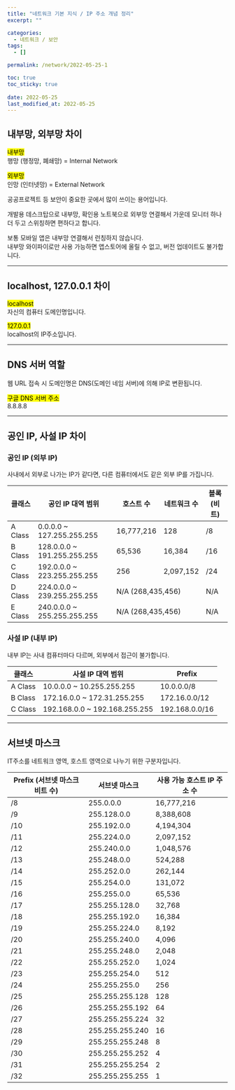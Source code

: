 ```yaml
---
title: "네트워크 기본 지식 / IP 주소 개념 정리"
excerpt: ""

categories:
  - 네트워크 / 보안
tags:
  - []

permalink: /network/2022-05-25-1

toc: true
toc_sticky: true
 
date: 2022-05-25
last_modified_at: 2022-05-25
---
```


## 내부망, 외부망 차이

<mark>내부망</mark>  
행망 (행정망, 폐쇄망) = Internal Network

<mark>외부망</mark>  
인망 (인터넷망) = External Network

공공프로젝트 등 보안이 중요한 곳에서 많이 쓰이는 용어입니다.

개발용 데스크탑으로 내부망, 확인용 노트북으로 외부망 연결해서 가운데 모니터 하나 더 두고 스위칭하면 편하다고 합니다.

보통 모바일 앱은 내부망 연결해서 런칭하지 않습니다.  
내부망 와이파이로만 사용 가능하면 앱스토어에 올릴 수 없고, 버전 업데이트도 불가합니다.

---

## localhost, 127.0.0.1 차이

<mark>localhost</mark>  
자신의 컴퓨터 도메인명입니다.

<mark>127.0.0.1</mark>  
localhost의 IP주소입니다.

---

## DNS 서버 역할

웹 URL 접속 시 도메인명은 DNS(도메인 네임 서버)에 의해 IP로 변환됩니다.

<mark>구글 DNS 서버 주소</mark>  
8.8.8.8

---

## 공인 IP, 사설 IP 차이

### 공인 IP (외부 IP)
사내에서 외부로 나가는 IP가 같다면, 다른 컴퓨터에서도 같은 외부 IP를 가집니다.
<table>
  <thead>
    <tr>
      <th>클래스</th>
      <th>공인 IP 대역 범위</th>
      <th>호스트 수</th>
      <th>네트워크 수</th>
      <th>블록 (비트)</th>
    </tr>
  </thead>
  <tbody>
    <tr>
      <td>A Class</td>
      <td>0.0.0.0 ~ 127.255.255.255</td>
      <td>16,777,216</td>
      <td>128</td>
      <td>/8</td>
    </tr>
    <tr>
      <td>B Class</td>
      <td>128.0.0.0 ~ 191.255.255.255</td>
      <td>65,536</td>
      <td>16,384</td>
      <td>/16</td>
    </tr>
    <tr>
      <td>C Class</td>
      <td>192.0.0.0 ~ 223.255.255.255</td>
      <td>256</td>
      <td>2,097,152</td>
      <td>/24</td>
    </tr>
    <tr>
      <td>D Class</td>
      <td>224.0.0.0 ~ 239.255.255.255</td>
      <td colspan="2">N/A (268,435,456)</td>
      <td>N/A</td>
    </tr>
    <tr>
      <td>E Class</td>
      <td>240.0.0.0 ~ 255.255.255.255</td>
      <td colspan="2">N/A (268,435,456)</td>
      <td>N/A</td>
    </tr>
  </tbody>
</table>

### 사설 IP (내부 IP)
내부 IP는 사내 컴퓨터마다 다르며, 외부에서 접근이 불가합니다.
<table>
  <thead>
    <tr>
      <th>클래스</th>
      <th>사설 IP 대역 범위</th>
      <th>Prefix</th>
    </tr>
  </thead>
  <tbody>
    <tr>
      <td>A Class</td>
      <td>10.0.0.0 ~ 10.255.255.255</td>
      <td>10.0.0.0/8</td>
    </tr>
    <tr>
      <td>B Class</td>
      <td>172.16.0.0 ~ 172.31.255.255</td>
      <td>172.16.0.0/12</td>
    </tr>
    <tr>
      <td>C Class</td>
      <td>192.168.0.0 ~ 192.168.255.255</td>
      <td>192.168.0.0/16</td>
    </tr>
  </tbody>
</table>


---

## 서브넷 마스크

IT주소를 네트워크 영역, 호스트 영역으로 나누기 위한 구분자입니다.
<table>
  <thead>
    <tr>
      <th>Prefix (서브넷 마스크 비트 수)</th>
      <th>서브넷 마스크</th>
      <th>사용 가능 호스트 IP 주소 수</th>
    </tr>
  </thead>
  <tbody>
    <tr>
      <td>/8</td>
      <td>255.0.0.0</td>
      <td>16,777,216</td>
    </tr>
    <tr>
      <td>/9</td>
      <td>255.128.0.0</td>
      <td>8,388,608</td>
    </tr>
    <tr>
      <td>/10</td>
      <td>255.192.0.0</td>
      <td>4,194,304</td>
    </tr>
    <tr>
      <td>/11</td>
      <td>255.224.0.0</td>
      <td>2,097,152</td>
    </tr>
    <tr>
      <td>/12</td>
      <td>255.240.0.0</td>
      <td>1,048,576</td>
    </tr>
    <tr>
      <td>/13</td>
      <td>255.248.0.0</td>
      <td>524,288</td>
    </tr>
    <tr>
      <td>/14</td>
      <td>255.252.0.0</td>
      <td>262,144</td>
    </tr>
    <tr>
      <td>/15</td>
      <td>255.254.0.0</td>
      <td>131,072</td>
    </tr>
    <tr>
      <td>/16</td>
      <td>255.255.0.0</td>
      <td>65,536</td>
    </tr>
    <tr>
      <td>/17</td>
      <td>255.255.128.0</td>
      <td>32,768</td>
    </tr>
    <tr>
      <td>/18</td>
      <td>255.255.192.0</td>
      <td>16,384</td>
    </tr>
    <tr>
      <td>/19</td>
      <td>255.255.224.0</td>
      <td>8,192</td>
    </tr>
    <tr>
      <td>/20</td>
      <td>255.255.240.0</td>
      <td>4,096</td>
    </tr>
    <tr>
      <td>/21</td>
      <td>255.255.248.0</td>
      <td>2,048</td>
    </tr>
    <tr>
      <td>/22</td>
      <td>255.255.252.0</td>
      <td>1,024</td>
    </tr>
    <tr>
      <td>/23</td>
      <td>255.255.254.0</td>
      <td>512</td>
    </tr>
    <tr>
      <td>/24</td>
      <td>255.255.255.0</td>
      <td>256</td>
    </tr>
    <tr>
      <td>/25</td>
      <td>255.255.255.128</td>
      <td>128</td>
    </tr>
    <tr>
      <td>/26</td>
      <td>255.255.255.192</td>
      <td>64</td>
    </tr>
    <tr>
      <td>/27</td>
      <td>255.255.255.224</td>
      <td>32</td>
    </tr>
    <tr>
      <td>/28</td>
      <td>255.255.255.240</td>
      <td>16</td>
    </tr>
    <tr>
      <td>/29</td>
      <td>255.255.255.248</td>
      <td>8</td>
    </tr>
    <tr>
      <td>/30</td>
      <td>255.255.255.252</td>
      <td>4</td>
    </tr>
    <tr>
      <td>/31</td>
      <td>255.255.255.254</td>
      <td>2</td>
    </tr>
    <tr>
      <td>/32</td>
      <td>255.255.255.255</td>
      <td>1</td>
    </tr>
  </tbody>
</table>